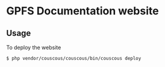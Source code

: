 # GPFS Documentation website

## Usage

To deploy the website

    $ php vendor/couscous/couscous/bin/couscous deploy

